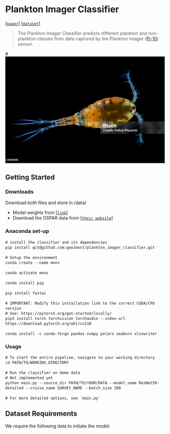 # Plankton Imager Classifier
[[`paper`](https://google.com)]
[[`dataset`](https://google.com)]

> The Plankton Imager Classifier predicts different plankton and non-plankton classes from data captured by the Plankton Imager ([Pi-10](https://www.planktonanalytics.com/)) sensor. 

#![Img](./doc/istockphoto-1441350218-1024x1024.jpg)

## Getting Started
### Downloads
Download both files and store in /data/
* Model weights from [[`link`]](https://google.com)
* Download the OSPAR data from [[`their website`]](https://odims.ospar.org/en/submissions/ospar_comp_au_2023_01/)

### Anaconda set-up

```
# install the classifier and its dependencies
pip install git@github.com:geoJoost/plankton_imager_classifier.git

# Setup the environment
conda create --name mons

conda activate mons

conda install pip

pip install fastai

# IMPORTANT: Modify this installation link to the correct CUDA/CPU version
# See: https://pytorch.org/get-started/locally/
pip3 install torch torchvision torchaudio --index-url https://download.pytorch.org/whl/cu118

conda install -c conda-forge pandas numpy polars seaborn xlsxwriter
```

### Usage
```
# To start the entire pipeline, navigate to your working directory
cd PATH/TO/WORKING_DIRECTORY

# Run the classifier on demo data
# Not implemented yet
python main.py --source_dir PATH/TO/YOUR/DATA --model_name ResNet50-detailed --cruise_name SURVEY_NAME --batch_size 300

# For more detailed options, see `main.py`
```

## Dataset Requirements
We require the following data to initiate the model:
